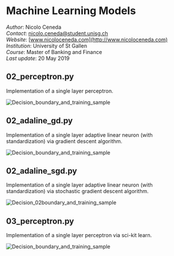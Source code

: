 # Machine Learning Models

*Author*: Nicolo Ceneda \
*Contact*: nicolo.ceneda@student.unisg.ch \
*Website*: [www.nicoloceneda.com](http://www.nicoloceneda.com) \
*Institution*: University of St Gallen \
*Course*: Master of Banking and Finance \
*Last update*: 20 May 2019

## 02_perceptron.py

Implementation of a single layer perceptron.

![Decision_boundary_and_training_sample](https://user-images.githubusercontent.com/47401951/58213775-a219ae80-7cf3-11e9-8593-9c82b3aeb686.png)

## 02_adaline_gd.py

Implementation of a single layer adaptive linear neuron (with standardization) via gradient descent algorithm.

![Decision_boundary_and_training_sample](https://user-images.githubusercontent.com/47401951/58213656-42bb9e80-7cf3-11e9-9745-4079b0714e0e.png)

## 02_adaline_sgd.py

Implementation of a single layer adaptive linear neuron (with standardization) via stochastic gradient descent algorithm.

![Decision_02boundary_and_training_sample](https://user-images.githubusercontent.com/47401951/58213798-ba89c900-7cf3-11e9-937a-9df616f54695.png)

## 03_perceptron.py

Implementation of a single layer perceptron via sci-kit learn.

![Decision_boundary_and_training_sample](https://user-images.githubusercontent.com/47401951/58213813-cf665c80-7cf3-11e9-98ee-bcdc8b1d08d6.png)
